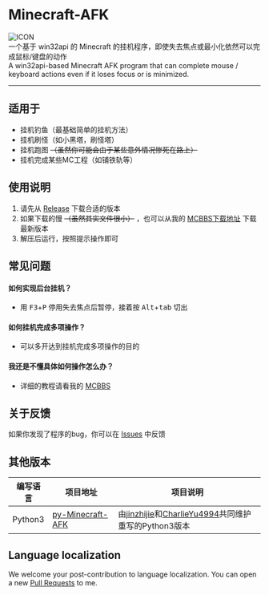 # Minecraft-AFK
![ICON](https://attachment.mcbbs.net/forum/202003/25/123653j8nvw2qa8mqjze7e.png)  
一个基于 win32api 的 Minecraft 的挂机程序，即使失去焦点或最小化依然可以完成鼠标/键盘的动作<br>
A win32api-based Minecraft AFK program that can complete mouse / keyboard actions even if it loses focus or is minimized.

----

## 适用于
- 挂机钓鱼（最基础简单的挂机方法）
- 挂机刷怪（如小黑塔，刷怪塔）
- 挂机跑图 ~~（虽然你可能会由于某些意外情况惨死在路上）~~
- 挂机完成某些MC工程（如铺铁轨等）

## 使用说明
1. 请先从 [Release](https://github.com/Cheny233/Minecraft-AFK/releases) 下载合适的版本
2. 如果下载的慢 ~~（虽然其实文件很小）~~ ，也可以从我的 [MCBBS下载地址](https://www.mcbbs.net/forum.php?mod=attachment&aid=MTQ5OTM0M3w0NTlkYjZmNXwxNTg1MTkyOTA4fDI2MDUwMzV8OTg0ODM0) 下载最新版本
3. 解压后运行，按照提示操作即可

## 常见问题
#### 如何实现后台挂机？
- 用 <kbd>F3</kbd>+<kbd>P</kbd> 停用失去焦点后暂停，接着按 <kbd>Alt</kbd>+<kbd>tab</kbd> 切出
  
#### 如何挂机完成多项操作？
- 可以多开达到挂机完成多项操作的目的
  
#### 我还是不懂具体如何操作怎么办？
- 详细的教程请看我的 [MCBBS](https://www.mcbbs.net/thread-984834-1-1.html)<br>

## 关于反馈
如果你发现了程序的bug，你可以在 [Issues](https://github.com/Cheny233/Minecraft-AFK/issues) 中反馈

## 其他版本
| 编写语言 | 项目地址 | 项目说明
| ---- | ---- | ---- |
| Python3 | [py-Minecraft-AFK](https://github.com/jinzhijie/py-Minecraft-AFK) | 由[jinzhijie](https://github.com/jinzhijie)和[CharlieYu4994](https://github.com/CharlieYu4994)共同维护重写的Python3版本

## Language localization
We welcome your post-contribution to language localization. You can open a new [Pull Requests](https://github.com/Cheny233/Minecraft-AFK/pulls) to me.
